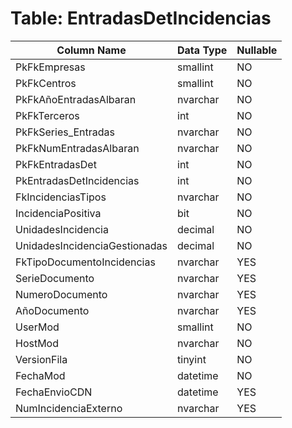 # Table: EntradasDetIncidencias

| Column Name | Data Type | Nullable |
|-------------|-----------|----------|
| PkFkEmpresas | smallint | NO |
| PkFkCentros | smallint | NO |
| PkFkAñoEntradasAlbaran | nvarchar | NO |
| PkFkTerceros | int | NO |
| PkFkSeries_Entradas | nvarchar | NO |
| PkFkNumEntradasAlbaran | nvarchar | NO |
| PkFkEntradasDet | int | NO |
| PkEntradasDetIncidencias | int | NO |
| FkIncidenciasTipos | nvarchar | NO |
| IncidenciaPositiva | bit | NO |
| UnidadesIncidencia | decimal | NO |
| UnidadesIncidenciaGestionadas | decimal | NO |
| FkTipoDocumentoIncidencias | nvarchar | YES |
| SerieDocumento | nvarchar | YES |
| NumeroDocumento | nvarchar | YES |
| AñoDocumento | nvarchar | YES |
| UserMod | smallint | NO |
| HostMod | nvarchar | NO |
| VersionFila | tinyint | NO |
| FechaMod | datetime | NO |
| FechaEnvioCDN | datetime | YES |
| NumIncidenciaExterno | nvarchar | YES |
